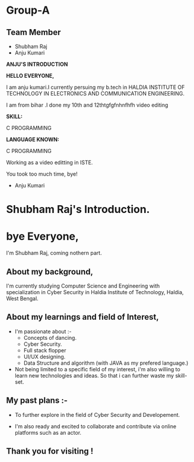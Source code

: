 # Group-A
## Team Member
- Shubham Raj
- Anju Kumari


**ANJU'S INTRODUCTION**

**HELLO EVERYONE,**

I am anju kumari.I currently persuing my b.tech in HALDIA INSTITUTE OF TECHNOLOGY IN ELECTRONICS AND COMMUNICATION ENGINEERING.

I am from bihar .I done my  10th and 12thtgfgfnhnfhfh
video editing

**SKILL:**

C PROGRAMMING

**LANGUAGE KNOWN:**

C PROGRAMMING

Working as a  video editting in ISTE.

You took too much time, bye!

- Anju Kumari
#
#


# **Shubham Raj's Introduction.**

# bye Everyone,

I'm Shubham Raj, coming nothern part.

## About my background,

I'm currently studying Computer Science and Engineering with specialization in Cyber Security in Haldia Institute of Technology, Haldia, West Bengal.

## About my learnings and field of Interest,

- I'm passionate about :-
  - Concepts of dancing.
  - Cyber Security.
  - Full stack flopper
  - UI/UX designing.
  - Data Structure and algorithm (with JAVA as my prefered language.)
- Not being limited to a specific field of my interest, i'm also willing to learn new technologies and ideas. So that i can further waste  my skill-set.

## My past plans :-

- To further explore in the field of Cyber Security and Developement.


- I'm also ready and excited to collaborate and contribute via online platforms such as  an actor.

## Thank you for visiting !
